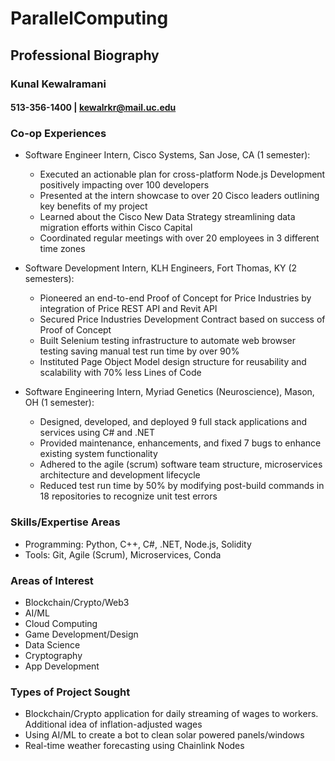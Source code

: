 # ParallelComputing

## Professional Biography

### Kunal Kewalramani
#### 513-356-1400 | kewalrkr@mail.uc.edu

### Co-op Experiences

* Software Engineer Intern, Cisco Systems, San Jose, CA (1 semester):
  * Executed an actionable plan for cross-platform Node.js Development positively impacting over 100 developers
  * Presented at the intern showcase to over 20 Cisco leaders outlining key benefits of my project
  * Learned about the Cisco New Data Strategy streamlining data migration efforts within Cisco Capital
  * Coordinated regular meetings with over 20 employees in 3 different time zones
  
* Software Development Intern, KLH Engineers, Fort Thomas, KY (2 semesters):
  * Pioneered an end-to-end Proof of Concept for Price Industries by integration of Price REST API and Revit API
  * Secured Price Industries Development Contract based on success of Proof of Concept
  * Built Selenium testing infrastructure to automate web browser testing saving manual test run time by over 90%
  * Instituted Page Object Model design structure for reusability and scalability with 70% less Lines of Code

* Software Engineering Intern, Myriad Genetics (Neuroscience), Mason, OH (1 semester):
  * Designed, developed, and deployed 9 full stack applications and services using C# and .NET
  * Provided maintenance, enhancements, and fixed 7 bugs to enhance existing system functionality
  * Adhered to the agile (scrum) software team structure, microservices architecture and development lifecycle
  * Reduced test run time by 50% by modifying post-build commands in 18 repositories to recognize unit test errors
  
### Skills/Expertise Areas

* Programming: Python, C++, C#, .NET, Node.js, Solidity
* Tools: Git, Agile (Scrum), Microservices, Conda

### Areas of Interest

* Blockchain/Crypto/Web3
* AI/ML
* Cloud Computing
* Game Development/Design
* Data Science
* Cryptography
* App Development

### Types of Project Sought

* Blockchain/Crypto application for daily streaming of wages to workers. Additional idea of inflation-adjusted wages
* Using AI/ML to create a bot to clean solar powered panels/windows
* Real-time weather forecasting using Chainlink Nodes
